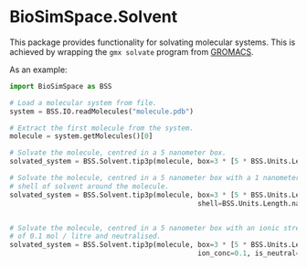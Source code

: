 # BioSimSpace.Solvent

This package provides functionality for solvating molecular systems. This is
achieved by wrapping the `gmx solvate` program from [GROMACS](http://www.gromacs.org).

As an example:

```python
import BioSimSpace as BSS

# Load a molecular system from file.
system = BSS.IO.readMolecules("molecule.pdb")

# Extract the first molecule from the system.
molecule = system.getMolecules()[0]

# Solvate the molecule, centred in a 5 nanometer box.
solvated_system = BSS.Solvent.tip3p(molecule, box=3 * [5 * BSS.Units.Length.nanometer])

# Solvate the molecule, centred in a 5 nanometer box with a 1 nanometer
# shell of solvent around the molecule.
solvated_system = BSS.Solvent.tip3p(molecule, box=3 * [5 * BSS.Units.Length.nanometer],
                                              shell=BSS.Units.Length.nanometer)


# Solvate the molecule, centred in a 5 nanometer box with an ionic strength
# of 0.1 mol / litre and neutralised.
solvated_system = BSS.Solvent.tip3p(molecule, box=3 * [5 * BSS.Units.Length.nanometer],
                                              ion_conc=0.1, is_neutral=True)
```
